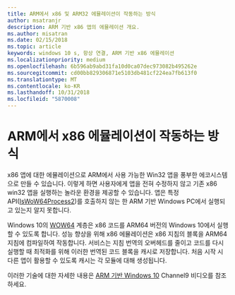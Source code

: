 ```yaml
---
title: ARM에서 x86 및 ARM32 에뮬레이션이 작동하는 방식
author: msatranjr
description: ARM 기반 x86 앱의 에뮬레이션 개요.
ms.author: misatran
ms.date: 02/15/2018
ms.topic: article
keywords: windows 10 s, 항상 연결, ARM 기반 x86 에뮬레이션
ms.localizationpriority: medium
ms.openlocfilehash: 6b596ab9abd31fa10d0ca07dec973082b495262e
ms.sourcegitcommit: cd00bb829306871e5103db481cf224ea7fb613f0
ms.translationtype: MT
ms.contentlocale: ko-KR
ms.lasthandoff: 10/31/2018
ms.locfileid: "5870008"
---
```

# <a name="how-x86-emulation-works-on-arm"></a>ARM에서 x86 에뮬레이션이 작동하는 방식
x86 앱에 대한 에뮬레이션으로 ARM에서 사용 가능한 Win32 앱을 풍부한 에코시스템으로 만들 수 있습니다. 이렇게 하면 사용자에게 앱을 전혀 수정하지 않고 기존 x86 win32 앱을 실행하는 놀라운 환경을 제공할 수 있습니다. 앱은 특정 API([IsWoW64Process2](https://msdn.microsoft.com/en-us/library/windows/desktop/mt804318.aspx))를 호출하지 않는 한 ARM 기반 Windows PC에서 실행되고 있는지 알지 못합니다.

Windows 10의 [WOW64](https://msdn.microsoft.com/en-us/library/windows/desktop/aa384249(v=vs.85).aspx) 계층은 x86 코드를 ARM64 버전의 Windows 10에서 실행할 수 있도록 합니다. 성능 향상을 위해 x86 에뮬레이션은 x86 지침의 블록을 ARM64 지침에 컴파일하여 작동합니다. 서비스는 지침 번역의 오버헤드를 줄이고 코드를 다시 실행할 때 최적화를 위해 이러한 번역된 코드 블록을 캐시로 저장합니다. 처음 시작 시 다른 앱이 활용할 수 있도록 캐시는 각 모듈에 대해 생성됩니다. 

이러한 기술에 대한 자세한 내용은 [ARM 기반 Windows 10](https://channel9.msdn.com/Events/Build/2017/P4171) Channel9 비디오를 참조하세요. 